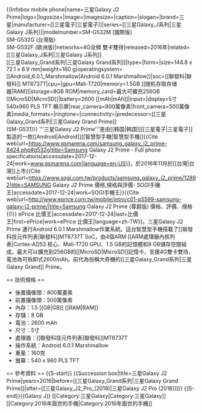 {{Infobox mobile phone|name=三星Galaxy J2 Prime|logo=|logosize=|image=|imagesize=|caption=|slogan=|brand=三星|manufacturer=[[三星電子|三星電子]]|series=[[三星Galaxy_J系列|三星Galaxy J系列]]|modelnumber=SM-G532M (國際版)<br/>SM-G532G (台灣版)<br/>SM-G532F (歐洲版)|networks=4G全頻 雙卡雙待|released=2016年|related=[[三星Galaxy_J系列|三星Galaxy J系列]]<br/>[[三星Galaxy_Grand系列|三星Galaxy Grand系列]]|type=|form=|size=144.8 x 72.1 x 8.9 mm|weight=160 g|operatingsystem=[[Android_6.0.1_Marshmallow|Android 6.0.1 Marshmallow]]|soc=[[聯發科|聯發科]] MT6737T|cpu=|gpu=Mali-T720|memory=1.5GB [[随机存取存储器|RAM]]|storage=8GB ROM|memory_card=最大可擴充256GB [[MicroSD|MicroSD]]|battery=2600 [[mAh|mAh]]|input=|display=5寸 540x960 PLS TFT 顯示屏|rear_camera=800萬像素|front_camera=500萬像素|media_formats=|ringtone=|connectivity=|predecessor=[[三星Galaxy_Grand系列|三星Galaxy Grand Prime]] <br/>(SM-G531)}}
'''三星Galaxy J2 Prime'''是由[[韩国|韩国]][[三星電子|三星電子]]製造的一款[[Android|Android]][[智慧型手機|智慧型手機]]<ref>{{Cite web|url=https://www.gsmarena.com/samsung_galaxy_j2_prime-8424.php#g532g|title=Samsung Galaxy J2 Prime - Full phone specifications|accessdate=2017-12-24|work=www.gsmarena.com|language=en-US}}</ref>，於2016年11月於[[台灣|台灣]]上市<ref>{{Cite web|url=https://www.sogi.com.tw/products/samsung_galaxy_j2_prime/12892|title=SAMSUNG Galaxy J2 Prime 價格,規格與評價- SOGI手機王|accessdate=2017-12-24|work=SOGI手機王}}</ref><ref>{{Cite web|url=http://www.eprice.com.tw/mobile/intro/c01-p5599-samsung-galaxy-j2-prime/|title=Samsung Galaxy J2 Prime (尊爵版) 價格、評價、規格 {{!}} ePrice 比價王|accessdate=2017-12-24|last=比價王|first=ePrice|work=ePrice 比價王|language=zh-TW}}</ref>。三星Galaxy J2 Prime 運行Android 6.0.1 Marshmallow作業系統。這台智慧型手機搭載了[[聯發科技元件列表|聯發科]]MT6737T SoC，由4個ARM [[ARM處理器內核列表|Cortex-A]]53 核心、Mali-T720 GPU、1.5 GB的記憶體和8 GB儲存空間組成，最大可以擴充到256GB的[[MicroSD|MicroSD]]記憶卡，支援4G雙卡雙待，電池為可拆卸式2600mAh。前代為俗稱大奇機的[[三星Galaxy_Grand系列|三星Galaxy Grand]] Prime。 

== 技術規格 ==
* 後置攝像頭：800萬畫素
* 前置攝像頭：500萬像素
* 內存：1.5 [[GB|GB]] [[RAM|RAM]]
* 存儲：8 GB
* 電池：2600 mAh
* 尺寸：5寸
* 處理器：[[聯發科技元件列表|聯發科]]MT6737T
* 操作系統：Android 6.0.1 Marshmallow  
* 重量：160克
* 螢幕：540 x 960 PLS TFT

== 參考資料 ==
<references />{{S-start}}
{{Succession box|title=三星Galaxy J2 Prime|years=2016|before=[[三星Galaxy_Grand系列|三星Galaxy Grand Prime]]|after=[[三星Galaxy_J2_Pro_(2018)|三星Galaxy J2 Pro (2018)]]}}
{{S-end}}{{Galaxy J}}
[[Category:三星Galaxy|Category:三星Galaxy]]
[[Category:2016年面世的手機|Category:2016年面世的手機]]